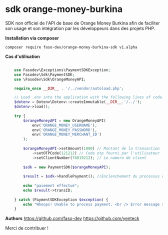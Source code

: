 # sdk orange-money-burkina   
SDK non officiel de l'API de base de Orange Money Burkina
afin de faciliter son usage et son intégration par les développeurs
dans des projets PHP.  

**Installation via composer**
```shell
composer require faso-dev/orange-money-burkina-sdk v1.alpha
```
**Cas d'utilisation**

```php

    use Fasodev\Exceptions\PaymentSDKException;
    use Fasodev\Sdk\PaymentSDK;
    use \Fasodev\Sdk\OrangeMoneyAPI;

    require_once __DIR__ . '/../vendor/autoload.php';

    // Load .env into the application with the following lines of code.
    $dotenv = Dotenv\Dotenv::createImmutable(__DIR__.'/../');
    $dotenv->load();
    
    try {
        $orangeMoneyAPI = new OrangeMoneyAPI(
            env('ORANGE_MONEY_USERNAME'),
            env('ORANGE_MONEY_PASSWORD'),
            env('ORANGE_MONEY_MERCHANT_ID')
        );
    
        $orangeMoneyAPI->setAmount(1000) // Montant de la transaction
            ->setOTPCode(121212) // Code otp fourni par l'utilisateur
            ->setClientNumber(76819212); // Le numero de client
    
        $sdk = new PaymentSDK($orangeMoneyAPI);
    
        $result = $sdk->handlePayment(); //Enclenchement du processus de paiement
    
        echo "paiement effectué";
        echo $result->transID;
    
    } catch (PaymentSDKException $exception) {
        echo "Whoops! Unable to process payment. <br /> Error message returned by request: {$exception->getMessage()}. <br /> Error code returned by request: {$exception->getCode()}";
    }
```
**Authors**
https://github.com/faso-dev 
https://github.com/yenteck 

Merci de contribuer !
